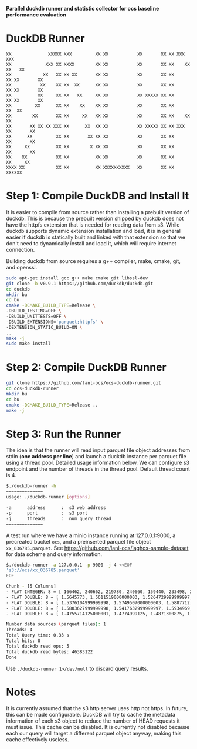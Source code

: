 **Parallel duckdb runner and statistic collector for ocs baseline performance evaluation**

DuckDB Runner
================

```
XX              XXXXX XXX         XX XX           XX       XX XX XXX         XXX
XX             XXX XX XXXX        XX XX           XX       XX XX    XX     XX   XX
XX            XX   XX XX XX       XX XX           XX       XX XX      XX XX       XX
XX           XX    XX XX  XX      XX XX           XX       XX XX      XX XX       XX
XX          XX     XX XX   XX     XX XX           XX XXXXX XX XX      XX XX       XX
XX         XX      XX XX    XX    XX XX           XX       XX XX     XX  XX
XX        XX       XX XX     XX   XX XX           XX       XX XX    XX   XX
XX       XX XX XX XXX XX      XX  XX XX           XX XXXXX XX XX XXX     XX       XX
XX      XX         XX XX       XX XX XX           XX       XX XX         XX       XX
XX     XX          XX XX        X XX XX           XX       XX XX         XX       XX
XX    XX           XX XX          XX XX           XX       XX XX          XX     XX
XXXX XX            XX XX          XX XXXXXXXXXX   XX       XX XX            XXXXXX
```

# Step 1: Compile DuckDB and Install It

It is easier to compile from source rather than installing a prebuilt version of duckdb. This is because the prebuilt version shipped by duckdb does not have the httpfs extension that is needed for reading data from s3. While duckdb supports dynamic extension installation and load, it is in general easier if duckdb is statically built and linked with that extension so that we don't need to dynamically install and load it, which will require internet connection.

Building duckdb from source requires a g++ compiler, make, cmake, git, and openssl.

```bash
sudo apt-get install gcc g++ make cmake git libssl-dev
git clone -b v0.9.1 https://github.com/duckdb/duckdb.git
cd duckdb
mkdir bu
cd bu
cmake -DCMAKE_BUILD_TYPE=Release \
-DBUILD_TESTING=OFF \
-DBUILD_UNITTESTS=OFF \
-DBUILD_EXTENSIONS='parquet;httpfs' \
-DEXTENSION_STATIC_BUILD=ON \
.. 
make -j
sudo make install
```

# Step 2: Compile DuckDB Runner

```bash
git clone https://github.com/lanl-ocs/ocs-duckdb-runner.git
cd ocs-duckdb-runner
mkdir bu
cd bu
cmake -DCMAKE_BUILD_TYPE=Release ..
make -j
```

# Step 3: Run the Runner

The idea is that the runner will read input parquet file object addresses from stdin (**one address per line**) and launch a duckdb instance per parquet file using a thread pool. Detailed usage information below. We can configure s3 endpoint and the number of threads in the thread pool. Default thread count is 4.

```bash
$./duckdb-runner -h   
==============
usage: ./duckdb-runner [options]

-a      address      :  s3 web address
-p      port         :  s3 port
-j      threads      :  num query thread
==============
```

A test run where we have a minio instance running at 127.0.0.1:9000, a precreated bucket `ocs`, and a preinserted parquet file object `xx_036785.parquet`. See https://github.com/lanl-ocs/laghos-sample-dataset for data scheme and query information.

```bash
$./duckdb-runner -a 127.0.0.1 -p 9000 -j 4 <<EOF
's3://ocs/xx_036785.parquet'
EOF

Chunk - [5 Columns]
- FLAT INTEGER: 8 = [ 166462, 240662, 219780, 240660, 159440, 233498, 212414, 212409]
- FLAT DOUBLE: 8 = [ 1.5645773, 1.5611519000000003, 1.5264729999999997, 1.503907, 1.5057572, 1.5047735, 1.5057572, 1.5047735]
- FLAT DOUBLE: 8 = [ 1.5376104999999998, 1.5749507000000003, 1.5887712, 1.5975798999999997, 1.5352168, 1.5526603, 1.5352168, 1.5526603]
- FLAT DOUBLE: 8 = [ 1.5803627999999998, 1.5417632999999997, 1.5934969, 1.5078072999999999, 1.556996, 1.5391836, 1.556996, 1.5391836]
- FLAT DOUBLE: 8 = [ 1.4755714125000001, 1.4774999125, 1.4871300875, 1.4890849375, 1.49520745, 1.49543775, 1.495636475, 1.4960388500000001]

Number data sources (parquet files): 1
Threads: 4
Total Query time: 0.33 s
Total hits: 8
Total duckdb read ops: 5
Total duckdb read bytes: 46383122
Done
```

Use `./duckdb-runner 1>/dev/null` to discard query results.

# Notes

It is currently assumed that the s3 http server uses http not https. In future, this can be made configurable. DuckDB will try to cache the metadata information of each s3 object to reduce the number of HEAD requests it must issue. This cache can be disabled. It is currently not disabled because each our query will target a different parquet object anyway, making this cache effectively useless.
